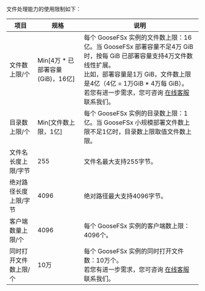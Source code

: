 文件处理能力的使用限制如下：

| **项目**              | **规格**                       | **说明**                                                     |
| --------------------- | ------------------------------ | ------------------------------------------------------------ |
| 文件数上限/个         | Min[4万 \* 已部署容量(GiB)，16亿] | 每个 GooseFSx 实例的文件数上限：16亿。当 GooseFSx 部署容量不足4万 GiB 时，按每 GiB 已部署容量支持4万文件数线性扩展。<br>比如，部署容量是1万 GiB，文件数上限是4亿（4亿 = 1万GiB \* 4万每 GiB）。<br>若您有进一步需求，您可咨询 [在线客服](https://cloud.tencent.com/act/event/Online_service?from=doc_582) 联系我们。 |
| 目录数上限/个         | Min[文件数上限，1亿]           | 每个 GooseFSx 实例的目录数上限：1亿。当 GooseFSx 小规模部署文件数上限不足1亿时，目录数上限取值文件数上限。 |
| 文件名长度上限/字节   | 255                            | 文件名最大支持255字节。                                      |
| 绝对路径长度上限/字节 | 4096                           | 绝对路径最大支持4096字节。                                   |
| 客户端数量上限/个     | 4096                           | 每个 GooseFSx 实例的客户端数上限：4096个。                   |
| 同时打开文件数上限/个 | 10万                           | 每个 GooseFSx 实例的同时打开文件数：10万个。<br>若您有进一步需求，您可咨询 [在线客服](https://cloud.tencent.com/act/event/Online_service?from=doc_582) 联系我们。 |
